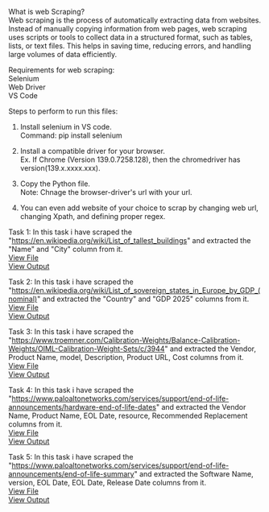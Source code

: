 What is web Scraping?  
Web scraping is the process of automatically extracting data from websites. Instead of manually copying information from web pages, web scraping uses scripts or tools to collect data in a structured format, such as tables, lists, or text files. This helps in saving time, reducing errors, and handling large volumes of data efficiently.

Requirements for web scraping:  
Selenium  
Web Driver  
VS Code

Steps to perform to run this files:  
1. Install selenium in VS code.  
   Command: pip install selenium

2. Install a compatible driver for your browser.  
   Ex. If Chrome (Version 139.0.7258.128), then the chromedriver has  
   version(139.x.xxxx.xxx).

3. Copy the Python file.  
   Note: Chnage the browser-driver's url with your url.

4. You can even add website of your choice to scrap by changing web url, changing Xpath, and defining proper regex.

Task 1: In this task i have scraped the "https://en.wikipedia.org/wiki/List_of_tallest_buildings" and extracted the "Name" and "City" column from it.  
[View File](https://github.com/pornimarahane/ApexaiQ-Internship-tasks-Pornima/blob/main/Web-Scrapping/ScrapTask1.py)  
[View Output](https://github.com/pornimarahane/ApexaiQ-Internship-tasks-Pornima/blob/main/Web-Scrapping/ScrapTask1_output.csv)  

Task 2: In this task i have scraped the "https://en.wikipedia.org/wiki/List_of_sovereign_states_in_Europe_by_GDP_(nominal)" and extracted the "Country" and "GDP 2025" columns from it.  
[View File](https://github.com/pornimarahane/ApexaiQ-Internship-tasks-Pornima/blob/main/Web-Scrapping/ScrapTask2.py)  
[View Output](https://github.com/pornimarahane/ApexaiQ-Internship-tasks-Pornima/blob/main/Web-Scrapping/ScrapTask2_output.csv)  

Task 3: In this task i have scraped the "https://www.troemner.com/Calibration-Weights/Balance-Calibration-Weights/OIML-Calibration-Weight-Sets/c/3944" and extracted the Vendor, Product Name, model, Description, Product URL, Cost columns from it.  
[View File](https://github.com/pornimarahane/ApexaiQ-Internship-tasks-Pornima/blob/main/Web-Scrapping/webscrapingtask(troemner).py)  
[View Output](https://github.com/pornimarahane/ApexaiQ-Internship-tasks-Pornima/blob/main/Web-Scrapping/troemner_products.csv)

Task 4: In this task i have scraped the "https://www.paloaltonetworks.com/services/support/end-of-life-announcements/hardware-end-of-life-dates" and extracted the Vendor Name, Product Name, EOL Date, resource, Recommended Replacement columns from it.  
[View File](https://github.com/pornimarahane/ApexaiQ-Internship-tasks-Pornima/blob/main/Web-Scrapping/PaloAlto(Hardware).py)  
[View Output](https://github.com/pornimarahane/ApexaiQ-Internship-tasks-Pornima/blob/main/Web-Scrapping/PaloAlto(Hardware).csv)

Task 5: In this task i have scraped the "https://www.paloaltonetworks.com/services/support/end-of-life-announcements/end-of-life-summary" and extracted the Software Name,  version, EOL Date, EOL Date, Release Date columns from it.  
[View File](https://github.com/pornimarahane/ApexaiQ-Internship-tasks-Pornima/blob/main/Web-Scrapping/PaloAlto(Software).py)  
[View Output](https://github.com/pornimarahane/ApexaiQ-Internship-tasks-Pornima/blob/main/Web-Scrapping/PaloAlto(Software).csv)






